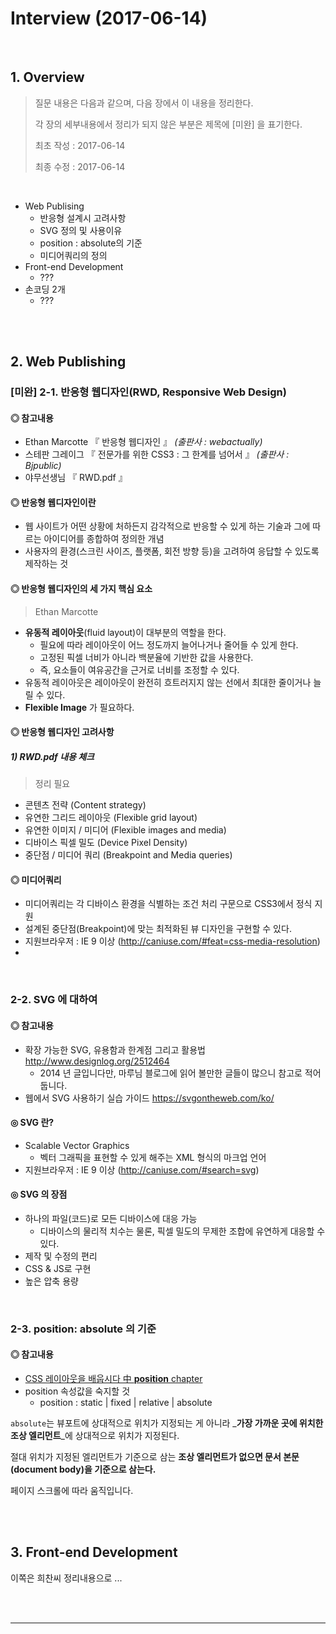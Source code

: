 # Interview (2017-06-14)



<br>



## 1. Overview

> 질문 내용은 다음과 같으며, 다음 장에서 이 내용을 정리한다. 
>
> 각 장의 세부내용에서 정리가 되지 않은 부분은 제목에 [미완] 을 표기한다.
>
> 최초 작성 : 2017-06-14
>
> 최종 수정 : 2017-06-14

<br>

* Web Publising
  * 반응형 설계시 고려사항
  * SVG 정의 및 사용이유
  * position : absolute의 기준
  * 미디어쿼리의 정의
* Front-end Development
  * ???
* 손코딩 2개
  * ???




<br><br>



## 2. Web Publishing



### [미완] 2-1. 반응형 웹디자인(RWD, Responsive Web Design)

#### **◎ 참고내용**

* Ethan Marcotte 『 반응형 웹디자인 』 _(출판사 : webactually)_
* 스테판 그레이그 『 전문가를 위한 CSS3 : 그 한계를 넘어서 』 _(출판사 : Bjpublic)_
* 야무선생님  『 RWD.pdf 』



#### ◎ 반응형 웹디자인이란

* 웹 사이트가 어떤 상황에 처하든지 감각적으로 반응할 수 있게 하는 기술과 그에 따르는 아이디어를 종합하여 정의한 개념
* 사용자의 환경(스크린 사이즈, 플랫폼, 회전 방향 등)을 고려하여 응답할 수 있도록 제작하는 것



#### ◎ 반응형 웹디자인의 세 가지 핵심 요소

> Ethan Marcotte

* **유동적 레이아웃**(fluid layout)이 대부분의 역할을 한다.
  * 필요에 따라 레이아웃이 어느 정도까지 늘어나거나 줄어들 수 있게 한다.
  * 고정된 픽셀 너비가 아니라 백분율에 기반한 값을 사용한다.
  * 즉, 요소들이 여유공간을 근거로 너비를 조정할 수 있다.
* 유동적 레이아웃은 레이아웃이 완전히 흐트러지지 않는 선에서 최대한 줄이거나 늘릴 수 있다.
* **Flexible Image** 가 필요하다.





#### ◎ 반응형 웹디자인 고려사항

##### 1) RWD.pdf  내용 체크

> 정리 필요

* 콘텐츠 전략 (Content strategy)
* 유연한 그리드 레이아웃 (Flexible grid layout)
* 유연한 이미지 / 미디어 (Flexible images and media)
* 디바이스 픽셀 밀도 (Device Pixel Density)
* 중단점 / 미디어 쿼리 (Breakpoint and Media queries)





#### ◎ 미디어쿼리

* 미디어쿼리는 각 디바이스 환경을 식별하는 조건 처리 구문으로 CSS3에서 정식 지원
* 설계된 중단점(Breakpoint)에 맞는 최적화된 뷰 디자인을 구현할 수 있다.
* 지원브라우저 : IE 9 이상 (http://caniuse.com/#feat=css-media-resolution)
* ​



<br>

### 2-2. SVG 에 대하여

#### **◎ 참고내용**

- 확장 가능한 SVG, 유용함과 한계점 그리고 활용법 http://www.designlog.org/2512464
  - 2014 년 글입니다만, 마루님 블로그에 읽어 볼만한 글들이 많으니 참고로 적어 둡니다.
- 웹에서 SVG 사용하기 실습 가이드 https://svgontheweb.com/ko/



#### ◎ SVG 란?

* Scalable Vector Graphics
  * 벡터 그래픽을 표현할 수 있게 해주는 XML 형식의 마크업 언어
* 지원브라우저 : IE 9 이상 (http://caniuse.com/#search=svg)



#### ◎ SVG 의 장점

* 하나의 파일(코드)로 모든 디바이스에 대응 가능
  * 디바이스의 물리적 치수는 물론, 픽셀 밀도의 무제한 조합에 유연하게 대응할 수 있다.
* 제작 및 수정의 편리
* CSS & JS로 구현
* 높은 압축 용량



<br>



### 2-3. position: absolute 의 기준

#### **◎ 참고내용**

* [CSS 레이아웃을 배웁시다 中 **position** chapter](http://ko.learnlayout.com/position.html)
* position 속성값을 숙지할 것
  * position : static | fixed | relative | absolute 



`absolute`는 뷰포트에 상대적으로 위치가 지정되는 게 아니라 _**가장 가까운 곳에 위치한 조상 엘리먼트**_에 상대적으로 위치가 지정된다.

절대 위치가 지정된 엘리먼트가 기준으로 삼는 **조상 엘리먼트가 없으면 문서 본문(document body)을 기준으로 삼는다.** 

페이지 스크롤에 따라 움직입니다. 



<br><br>



## 3. Front-end  Development



이쪽은 희찬씨 정리내용으로 ...







<br><br>



------

<br>



